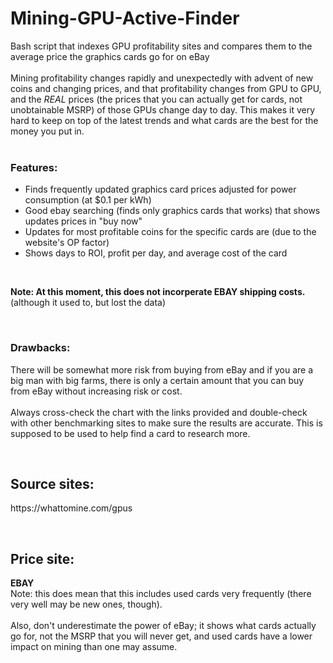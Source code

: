 # Mining-GPU-Active-Finder
<p>
	Bash script that indexes GPU profitability sites and compares them to the average price the graphics cards go for on eBay <br> <br>
	Mining profitability changes rapidly and unexpectedly with advent of new coins and changing prices, and that profitability changes from GPU to GPU, and the <i>REAL</i> prices (the prices that you can actually get for cards, not unobtainable MSRP) of those GPUs change day to day. This makes it very hard to keep on top of the latest trends and what cards are the best for the money you put in. <br> <br>
	<h3>Features:</h3>
</p>
	<ul>
		<li> Finds frequently updated graphics card prices adjusted for power consumption (at $0.1 per kWh) </li>
		<li> Good ebay searching (finds only graphics cards that works) that shows updates prices in "buy now" </li>
		<li> Updates for most profitable coins for the specific cards are (due to the website's OP factor) </li>
		<li> Shows days to ROI, profit per day, and average cost of the card </li>
	</ul>
<br>
<p><b>Note: At this moment, this does not incorperate EBAY shipping costs.</b> (although it used to, but lost the data) </p>
<br>
<h3>Drawbacks:</h3> 
<p>
	There will be somewhat more risk from buying from eBay and if you are a big man with big farms, there is only a certain amount that you can buy from eBay without increasing risk or cost. <br> <br>
	Always cross-check the chart with the links provided and double-check with other benchmarking sites to make sure the results are accurate. This is supposed to be used to help find a card to research more.
</p>
<br>
<h2> Source sites: </h1>
<p> https://whattomine.com/gpus </p>
<br>
<h2> Price site: </h2>
<p>
<b>EBAY</b>

<br>
Note: this does mean that this includes used cards very frequently (there very well may be new ones, though). 
<br> <br>
Also, don't underestimate the power of eBay; it shows what cards actually go for, not the MSRP that you will never get, and used cards have a lower impact on mining than one may assume.
</p>


